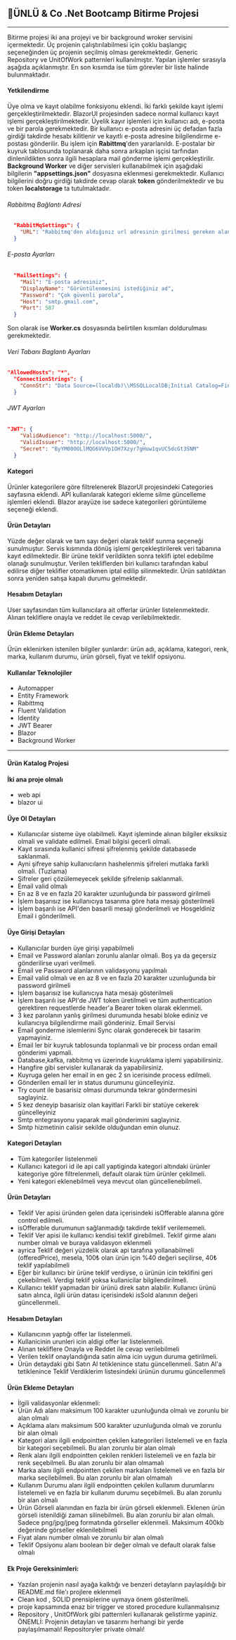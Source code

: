## 🧐ÜNLÜ & Co .Net Bootcamp Bitirme Projesi
<hr>

Bitirme projesi iki ana projeyi ve bir background wroker servisini içermektedir. Üç projenin çalıştırılabilmesi için çoklu başlangıç seçeneğinden üç projenin seçilmiş olması gerekmektedir. Generic Repository ve UnitOfWork  patternleri kullanılmıştır.
Yapılan işlemler sırasıyla aşağıda açıklanmıştır. En son kısımda ise tüm görevler bir liste halinde bulunmaktadır.


#### Yetkilendirme 
Üye olma ve kayıt olabilme fonksiyonu eklendi. İki farklı şekilde kayıt işlemi gerçekleştirilmektedir. BlazorUI projesinden sadece normal kullanıcı kayıt işlemi gerçekleştirilmektedir. Üyelik kayır işlemleri için kullanıcı adı, e-posta ve bir parola gerekmektedir. Bir kullanıcı e-posta adresini üç defadan fazla girdiği takdirde hesabı kilitlenir ve kayıtlı  e-posta adresine bilgilendirme  e-postası gönderilir. Bu işlem için **Rabittmq**'den yararlanıldı. E-postalar bir kuyruk tablosunda toplanarak daha sonra arkaplan işçisi tarfından dinlenildikten sonra ilgili hesaplara mail gönderme işlemi gerçekleştirilir. **Background Worker** ve diğer servisleri kullanabilmek için aşağıdaki bilgilerin  **"appsettings.json"** dosyasına eklenmesi gerekmektedir. Kullanıcı bilgilerini doğru girdiği takdirde cevap olarak **token** gönderilmektedir ve bu token **localstorage** ta tutulmaktadır. 


###### Rabbitmq Bağlantı Adresi
```json
  "RabbitMqSettings": {
    "URL": "Rabbitmq'den aldığınız url adresinin girilmesi gereken alan"
  }
```


###### E-posta Ayarları
```json
  "MailSettings": {
    "Mail": "E-posta adresiniz",
    "DisplayName": "Görüntülenmesini istediğiniz ad",
    "Password": "Çok güvenli parola",
    "Host": "smtp.gmail.com",
    "Port": 587
  }
```
Son olarak ise **Worker.cs** dosyasında belirtilen kısımları doldurulması gerekmektedir.


###### Veri Tabanı Baglantı Ayarları
```json
"AllowedHosts": "*",
  "ConnectionStrings": {
    "ConnStr": "Data Source=(localdb)\\MSSQLLocalDB;Initial Catalog=FinalProject;Integrated Security=True;Trusted_Connection=True;ApplicationIntent=ReadWrite;MultiSubnetFailover=False"
  }
```
###### JWT Ayarları
```json
"JWT": {
    "ValidAudience": "http://localhost:5000/",
    "ValidIssuer": "http://localhost:5000/",
    "Secret": "ByYM000OLlMQG6VVVp1OH7Xzyr7gHuw1qvUC5dcGt3SNM"
  }
```

#### Kategori
Ürünler kategorilere göre filtrelenerek BlazorUI projesindeki Categories sayfasına eklendi. API kullanılarak kategori ekleme silme güncelleme işlemleri eklendi. Blazor arayüze ise sadece kategorileri görüntüleme seçeneği eklendi.


#### Ürün Detayları
Yüzde değer olarak ve tam sayı değeri olarak teklif sunma seçeneği sunulmuştur. Servis kısmında dönüş işlemi gerçekleştirilerek veri tabanına kayıt edilmektedir. Bir ürüne teklif verildikten sonra teklifi iptel edebilme olanağı sunulmuştur. Verilen tekliflerden biri kullanıcı tarafından kabul edilirse diğer teklifler otomatikmen iptal edilip silinmektedir. Ürün satıldıktan sonra yeniden satışa kapalı durumu gelmektedir.


#### Hesabım Detayları
User sayfasından tüm kullanıcılara ait offerlar ürünler listelenmektedir. Alınan tekliflere onayla ve reddet ile cevap verilebilmektedir.


#### Ürün Ekleme Detayları
Ürün eklenirken istenilen bilgiler şunlardır: ürün adı, açıklama, kategori, renk, marka, kullanım durumu, ürün görseli, fiyat ve teklif opsiyonu.



#### Kullanılar Teknolojiler
* Automapper
* Entity Framework
* Rabittmq
* Fluent Validation
* Identity
* JWT Bearer
* Blazor
* Background Worker


<hr>


#### Ürün Katalog Projesi
#### İki ana proje olmalı
* web api
* blazor ui
#### Üye Ol Detayları
* Kullanıcılar sisteme üye olabilmeli. Kayıt işleminde alınan bilgiler eksiksiz olmali ve
validate edilmeli. Email bilgisi gecerli olmali.
* Kayıt sırasında kullanici sifresi şifrelenmiş şekilde databasede saklanmali.
* Ayni şifreye sahip kullanıcıların hashelenmis şifreleri mutlaka farkli olmali. (Tuzlama)
* Şifreler geri çözülemeyecek şekilde şifrelenip saklanmali.
* Email valid olmalı
* En az 8 ve en fazla 20 karakter uzunluğunda bir password girilmeli
* İşlem başarısız ise kullanıcıya tasarıma göre hata mesajı gösterilmeli
* İşlem başarılı ise API'den basarili mesaji gönderilmeli ve Hosgeldiniz Email i gönderilmeli.
#### Üye Girişi Detayları
* Kullanıcılar burden üye girişi yapabilmeli
* Email ve Password alanları zorunlu alanlar olmali. Boş ya da geçersiz gönderilirse uyari
verilmeli.
* Email ve Password alanlarının validasyonu yapılmalı
* Email valid olmalı ve en az 8 ve en fazla 20 karakter uzunluğunda bir password girilmeli
* İşlem başarısız ise kullanıcıya hata mesajı gösterilmeli
* İşlem başarılı ise API'de JWT token üretilmeli ve tüm authentication gerektiren
requestlerde header'a Bearer token olarak eklenmeli.
* 3 kez parolanın yanlış girilmesi durumunda hesabi bloke ediniz ve kullanıcıya
bilgilendirme maili gönderiniz.
Email Servisi
* Email gonderme islemlerini Sync olarak gonderecek bir tasarim yapmayiniz.
* Email ler bir kuyruk tablosunda toplanmali ve bir process ordan email gönderimi
yapmali.
* Database,kafka, rabbitmq vs üzerinde kuyruklama işlemi yapabilirsiniz.
* Hangfire gibi servisler kullanarak da yapabilirsiniz.
* Kuyruga gelen her email in en gec 2 sn icerisinde process edilmeli.
* Gönderilen email ler in status durumunu güncelleyiniz.
* Try count ile basarisiz olmasi durumunda tekrar göndermesini saglayiniz.
* 5 kez deneyip basarisiz olan kayitlari Farkli bir statüye cekerek güncelleyiniz
* Smtp entegrasyonu yaparak mail gönderimini saglayiniz.
* Smtp hizmetinin calisir sekilde olduğundan emin olunuz.
#### Kategori Detayları
* Tüm kategoriler listelenmeli
* Kullanıcı kategori id ile api call yaptiginda kategori altındaki ürünler kategoriye göre
filtrelenmeli, default olarak tüm ürünler çekilmeli.
* Yeni kategori eklenebilmeli veya mevcut olan güncellenebilmeli.
#### Ürün Detayları
* Teklif Ver apisi üründen gelen data içerisindeki isOfferable alanına göre control edilmeli.
* isOfferable durumunun sağlanmadığı takdirde teklif verilememeli.
* Teklif Ver apisi ile kullanıcı kendisi teklif girebilmeli. Teklif girme alanı number olmalı ve
buraya validasyon eklenmeli
* ayrica Teklif değeri yüzdelik olarak api tarafına yollanabilmeli (offeredPrice), mesela,
100₺ olan ürün için %40 değeri seçilirse, 40₺ teklif yapılabilmeli
* Eğer bir kullanıcı bir ürüne teklif verdiyse, o ürünün icin teklifini geri çekebilmeli. Verdigi
teklif yoksa kullanicilar bilgilendirilmeli.
* Kullanıcı teklif yapmadan bir ürünü direk satın alabilir. Kullanıcı ürünü satın alınca, ilgili
ürün datası içerisindeki isSold alanının değeri güncellenmeli.
#### Hesabım Detayları
* Kullanıcının yaptığı offer lar listelenmeli.
* Kullanicinin urunleri icin aldigi offer lar listelenmeli.
* Alınan tekliflere Onayla ve Reddet ile cevap verilebilmeli
* Verilen teklif onaylandığında satin alma icin uygun duruma getirilmeli. 
* Ürün detaydaki gibi Satın Al tetiklenince statu güncellenmeli. Satın Al'a tetiklenince Teklif Verdiklerim listesindeki ürünün durumu güncellenmeli
#### Ürün Ekleme Detayları
* İlgili validasyonlar eklenmeli:
* Ürün Adı alanı maksimum 100 karakter uzunluğunda olmalı ve zorunlu bir alan olmalı
* Açıklama alanı maksimum 500 karakter uzunluğunda olmalı ve zorunlu bir alan olmalı
* Kategori alanı ilgili endpointten çekilen kategorileri listelemeli ve en fazla bir kategori
seçebilmeli. Bu alan zorunlu bir alan olmalı
* Renk alanı ilgili endpointten çekilen renkleri listelemeli ve en fazla bir renk seçebilmeli. Bu
alan zorunlu bir alan olmamalı
* Marka alanı ilgili endpointten çekilen markaları listelemeli ve en fazla bir marka
seçilebilmeli. Bu alan zorunlu bir alan olmamalı
* Kullanım Durumu alanı ilgili endpointten çekilen kullanım durumlarını listelemeli ve en
fazla bir kullanım durumu seçebilmeli. Bu alan zorunlu bir alan olmalı
* Ürün Görseli alanından en fazla bir ürün görseli eklenmeli. Eklenen ürün görseli
istenildiği zaman silinebilmeli. Bu alan zorunlu bir alan olmalı. Sadece png/jpg/jpeg
formatında görseller eklenmeli. Maksimum 400kb değerinde görseller eklenilebilmeli
* Fiyat alanı number olmalı ve zorunlu bir alan olmalı
* Teklif Opsiyonu alanı boolean bir değer olmalı ve default olarak false olmalı

#### Ek Proje Gereksinimleri:
* Yazılan projenin nasıl ayağa kalktığı ve benzeri detayların paylaşıldığı bir README.md
file'ı projlere eklenmeli
* Clean kod , SOLID prensiplerine uymaya önem gösterilmeli.
* proje kapsamında enaz bir trigger ve stored procedure kullanmalısınız
* Repository , UnitOfWork gibi patternleri kullanarak gelistirme yapiniz.
ÖNEMLİ: Projenin detayları ve tasarımı herhangi bir yerde paylaşılmamalı!
Repositoryler private olmalı!